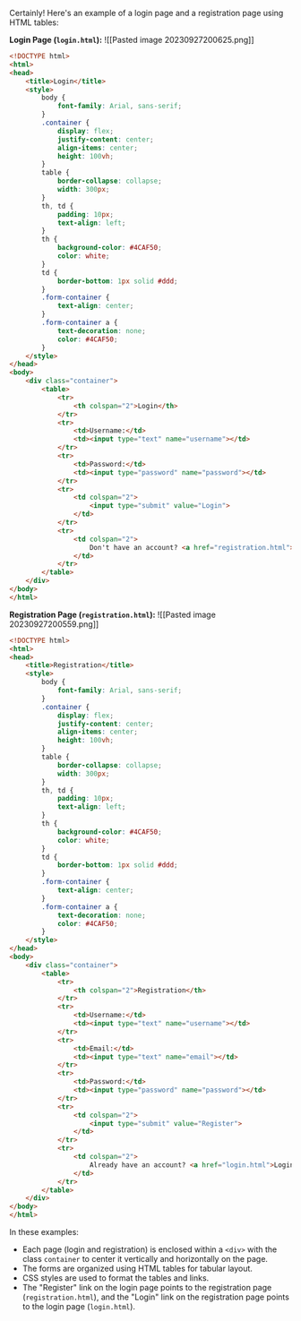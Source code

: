 Certainly! Here's an example of a login page and a registration page using HTML tables:

**Login Page (`login.html`):**
![[Pasted image 20230927200625.png]]

```html
<!DOCTYPE html>
<html>
<head>
    <title>Login</title>
    <style>
        body {
            font-family: Arial, sans-serif;
        }
        .container {
            display: flex;
            justify-content: center;
            align-items: center;
            height: 100vh;
        }
        table {
            border-collapse: collapse;
            width: 300px;
        }
        th, td {
            padding: 10px;
            text-align: left;
        }
        th {
            background-color: #4CAF50;
            color: white;
        }
        td {
            border-bottom: 1px solid #ddd;
        }
        .form-container {
            text-align: center;
        }
        .form-container a {
            text-decoration: none;
            color: #4CAF50;
        }
    </style>
</head>
<body>
    <div class="container">
        <table>
            <tr>
                <th colspan="2">Login</th>
            </tr>
            <tr>
                <td>Username:</td>
                <td><input type="text" name="username"></td>
            </tr>
            <tr>
                <td>Password:</td>
                <td><input type="password" name="password"></td>
            </tr>
            <tr>
                <td colspan="2">
                    <input type="submit" value="Login">
                </td>
            </tr>
            <tr>
                <td colspan="2">
                    Don't have an account? <a href="registration.html">Register</a>
                </td>
            </tr>
        </table>
    </div>
</body>
</html>
```

**Registration Page (`registration.html`):**
![[Pasted image 20230927200559.png]]

```html
<!DOCTYPE html>
<html>
<head>
    <title>Registration</title>
    <style>
        body {
            font-family: Arial, sans-serif;
        }
        .container {
            display: flex;
            justify-content: center;
            align-items: center;
            height: 100vh;
        }
        table {
            border-collapse: collapse;
            width: 300px;
        }
        th, td {
            padding: 10px;
            text-align: left;
        }
        th {
            background-color: #4CAF50;
            color: white;
        }
        td {
            border-bottom: 1px solid #ddd;
        }
        .form-container {
            text-align: center;
        }
        .form-container a {
            text-decoration: none;
            color: #4CAF50;
        }
    </style>
</head>
<body>
    <div class="container">
        <table>
            <tr>
                <th colspan="2">Registration</th>
            </tr>
            <tr>
                <td>Username:</td>
                <td><input type="text" name="username"></td>
            </tr>
            <tr>
                <td>Email:</td>
                <td><input type="text" name="email"></td>
            </tr>
            <tr>
                <td>Password:</td>
                <td><input type="password" name="password"></td>
            </tr>
            <tr>
                <td colspan="2">
                    <input type="submit" value="Register">
                </td>
            </tr>
            <tr>
                <td colspan="2">
                    Already have an account? <a href="login.html">Login</a>
                </td>
            </tr>
        </table>
    </div>
</body>
</html>
```

In these examples:

- Each page (login and registration) is enclosed within a `<div>` with the class `container` to center it vertically and horizontally on the page.
- The forms are organized using HTML tables for tabular layout.
- CSS styles are used to format the tables and links.
- The "Register" link on the login page points to the registration page (`registration.html`), and the "Login" link on the registration page points to the login page (`login.html`).